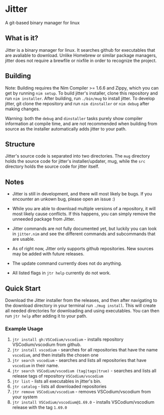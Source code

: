 # Jitter
A git-based binary manager for linux

## What is it?
Jitter is a binary manager for linux. It searches github for executables that are avaliable to download. Unlike Homebrew or similar package managers, jitter does not require a brewfile or nixfile in order to recognize the project.


## Building
Note: Building requires the Nim Compiler >= 1.6.6 and Zippy, which you can get by running `nim setup`.
To build jitter's installer, clone this repository and run `nim installer`. After building, run `./bin/mug` to install jitter.
To develop jitter, git clone the repository and run `nim dinstaller` or `nim debug` after making changes.

Warning: both the `debug` and `dinstaller` tasks purely show compiler information at compile time, and are not recommended when building from source as the installer automatically adds jitter to your path.

## Structure
Jitter's source code is separated into two directories. The `mug` directory holds the source code for jitter's installer/updater, mug, while the `src` directory holds the source code for jitter itself.

## Notes
- Jitter is still in development, and there will most likely be bugs. If you encounter an unkown bug, please open an issue :)
- While you are able to download multiple versions of a repository, it will most likely cause conflicts. If this happens, you can simply remove the unneeded package from Jitter.

- Jitter commands are not fully documented yet, but luckily you can look in `jitter.nim` and see the different commands and subcommands that are usable.
- As of right now, Jitter only supports github repositories. New sources may be added with future releases.
- The update command currently does not do anything.
- All listed flags in `jtr help` currently do not work.

## Quick Start
Download the Jitter installer from the releases, and then after navigating to the download directory in your terminal run `./mug install`. This will create all needed directories for downloading and using executables. You can then run `jtr help` after adding it to your path.

### Example Usage
1. `jtr install gh:VSCodium/vscodium` - installs repository VSCodium/vscodium from github.
2. `jtr install vscodium` - searches for all repositories that have the name `vscodium`, and then installs the chosen one
3. `jtr search vscodium` - searches and lists all repositories that have `vscodium` in their name.
4. `jtr search VSCodium/vscodium (tag|tags|true)` - searches and lists all release tags of repository `VSCodium/vscodium`
5. `jtr list` - lists all executables in jitter's bin.
6. `jtr catalog` - lists all downloaded repositories
7. `jtr remove VSCodium/vscodium` - removes VSCodium/vscodium from your system
8. `jtr install VSCodium/vscodium@1.69.0` - installs VSCodium/vscodium release with the tag `1.69.0`
